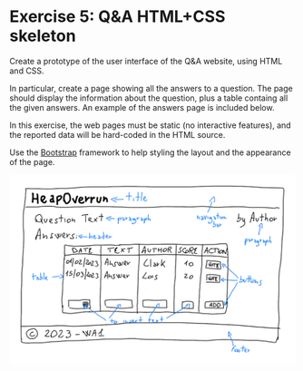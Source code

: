# Exercise 5: Q&A HTML+CSS skeleton

Create a prototype of the user interface of the Q&A website, using HTML and CSS.

In particular, create a page showing all the answers to a question. The page should display the information about the question, plus a table containg all the given answers. An example of the answers page is included below. 

In this exercise, the web pages must be static (no interactive features), and the reported data will be hard-coded in the HTML source.

Use the [Bootstrap](https://getbootstrap.com/) framework to help styling the layout and the appearance of the page.

![Example](./qa-webpage-mockup.png)

